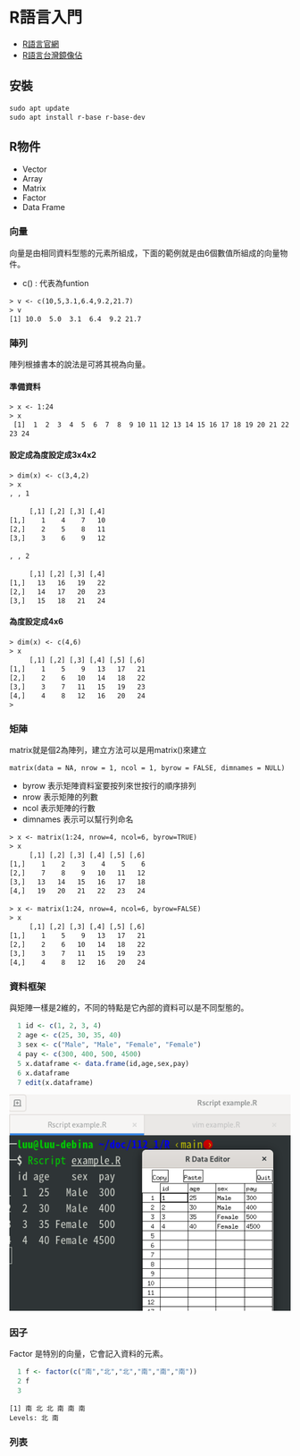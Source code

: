 # R語言入門

- [R語言官網](https://www.r-project.org/)
- [R語言台灣鏡像佔](https://cran.csie.ntu.edu.tw/)

## 安裝

```
sudo apt update
sudo apt install r-base r-base-dev
```

## R物件

- Vector
- Array 
- Matrix
- Factor 
- Data Frame

### 向量

向量是由相同資料型態的元素所組成，下面的範例就是由6個數值所組成的向量物件。

- c() : 代表為funtion 

```
> v <- c(10,5,3.1,6.4,9.2,21.7)
> v
[1] 10.0  5.0  3.1  6.4  9.2 21.7
```

### 陣列
陣列根據書本的說法是可將其視為向量。

#### 準備資料
```
> x <- 1:24
> x
 [1]  1  2  3  4  5  6  7  8  9 10 11 12 13 14 15 16 17 18 19 20 21 22 23 24
```
#### 設定成為度設定成3x4x2
```
> dim(x) <- c(3,4,2)
> x
, , 1

     [,1] [,2] [,3] [,4]
[1,]    1    4    7   10
[2,]    2    5    8   11
[3,]    3    6    9   12

, , 2

     [,1] [,2] [,3] [,4]
[1,]   13   16   19   22
[2,]   14   17   20   23
[3,]   15   18   21   24

```
#### 為度設定成4x6
```
> dim(x) <- c(4,6)
> x
     [,1] [,2] [,3] [,4] [,5] [,6]
[1,]    1    5    9   13   17   21
[2,]    2    6   10   14   18   22
[3,]    3    7   11   15   19   23
[4,]    4    8   12   16   20   24
>
```
### 矩陣
matrix就是個2為陣列，建立方法可以是用matrix()來建立
```
matrix(data = NA, nrow = 1, ncol = 1, byrow = FALSE, dimnames = NULL)
```
- byrow 表示矩陣資料室要按列來世按行的順序排列
- nrow 表示矩陣的列數
- ncol 表示矩陣的行數
- dimnames 表示可以幫行列命名
```
> x <- matrix(1:24, nrow=4, ncol=6, byrow=TRUE)
> x
     [,1] [,2] [,3] [,4] [,5] [,6]
[1,]    1    2    3    4    5    6
[2,]    7    8    9   10   11   12
[3,]   13   14   15   16   17   18
[4,]   19   20   21   22   23   24

> x <- matrix(1:24, nrow=4, ncol=6, byrow=FALSE)
> x
     [,1] [,2] [,3] [,4] [,5] [,6]
[1,]    1    5    9   13   17   21
[2,]    2    6   10   14   18   22
[3,]    3    7   11   15   19   23
[4,]    4    8   12   16   20   24
```
### 資料框架
與矩陣一樣是2維的，不同的特點是它內部的資料可以是不同型態的。

```r
  1 id <- c(1, 2, 3, 4)
  2 age <- c(25, 30, 35, 40)
  3 sex <- c("Male", "Male", "Female", "Female")
  4 pay <- c(300, 400, 500, 4500)
  5 x.dataframe <- data.frame(id,age,sex,pay)
  6 x.dataframe
  7 edit(x.dataframe)
```

![](./img/00.png)

### 因子

Factor 是特別的向量，它會記入資料的元素。
```r
  1 f <- factor(c("南","北","北","南","南","南"))
  2 f
  3
```

```
[1] 南 北 北 南 南 南
Levels: 北 南
```


### 列表


